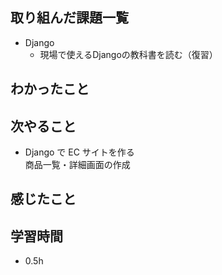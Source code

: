 ## 取り組んだ課題一覧
- Django
  - 現場で使えるDjangoの教科書を読む（復習）
## わかったこと

## 次やること
  - Django で EC サイトを作る<br>
商品一覧・詳細画面の作成
## 感じたこと

## 学習時間
- 0.5h